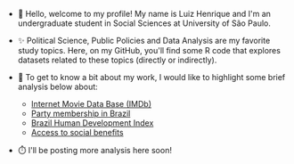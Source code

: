 - 👋 Hello, welcome to my profile! My name is Luiz Henrique and I'm an undergraduate student in Social Sciences at University of São Paulo. 

- ✨ Political Science, Public Policies and Data Analysis are my favorite study topics. Here, on my GitHub, you'll find some R code that explores datasets related to these topics (directly or indirectly).

- 👀 To get to know a bit about my work, I would like to highlight some brief analysis below about:
  - [Internet Movie Data Base (IMDb)](https://luizhenriquesb.github.io/explorando-IMDb/)
  - [Party membership in Brazil](https://luizhenriquesb.github.io/filiacao-partidaria-br-202307/)
  - [Brazil Human Development Index](https://luizhenriquesb.github.io/DataViz-de-olho-no-idhm/)
  - [Access to social benefits](https://luizhenriquesb.github.io/cgu_beneficios_sociais/)
 
- ⏱️ I'll be posting more analysis here soon!
<!---
luizhenriquesb/luizhenriquesb is a ✨ special ✨ repository because its `README.md` (this file) appears on your GitHub profile.
You can click the Preview link to take a look at your changes.
--->
